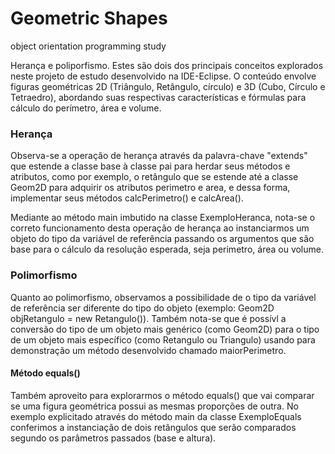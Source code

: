 # Geometric Shapes
object orientation programming study

Herança e poliporfismo. Estes são dois dos principais conceitos explorados neste projeto de estudo desenvolvido na IDE-Eclipse. O conteúdo envolve figuras geométricas 
2D (Triângulo, Retângulo, círculo) e 3D (Cubo, Círculo e Tetraedro), abordando suas respectivas características e fórmulas para cálculo do perímetro, área e volume.

### Herança
Observa-se a operação de herança através da palavra-chave "extends" que estende a classe base à classe pai para herdar seus métodos e atributos, como por exemplo, 
o retângulo que se estende até a classe Geom2D para adquirir os atributos perimetro e area, e dessa forma, implementar seus métodos calcPerimetro() e calcArea().

Mediante ao método main imbutido na classe ExemploHeranca, nota-se o correto funcionamento desta operação de herança ao instanciarmos um objeto do tipo da variável de referência
passando os argumentos que são base para o cálculo da resolução esperada, seja perimetro, área ou volume.

### Polimorfismo
Quanto ao polimorfismo, observamos a possibilidade de o tipo da variável de referência ser diferente do tipo do objeto (exemplo: Geom2D objRetangulo = new Retangulo()).
Também nota-se que é possívl a conversão do tipo de um objeto mais genérico (como Geom2D) para o tipo de um objeto mais específico (como Retangulo ou Triangulo) usando
para demonstração um método desenvolvido chamado maiorPerimetro.

#### Método equals()
Também aproveito para explorarmos o método equals() que vai comparar se uma figura geométrica possui as mesmas proporções de outra. 
No exemplo explicitado através do método main da classe ExemploEquals conferimos a instanciação de dois retângulos que serão comparados segundo os parâmetros passados (base e altura).
